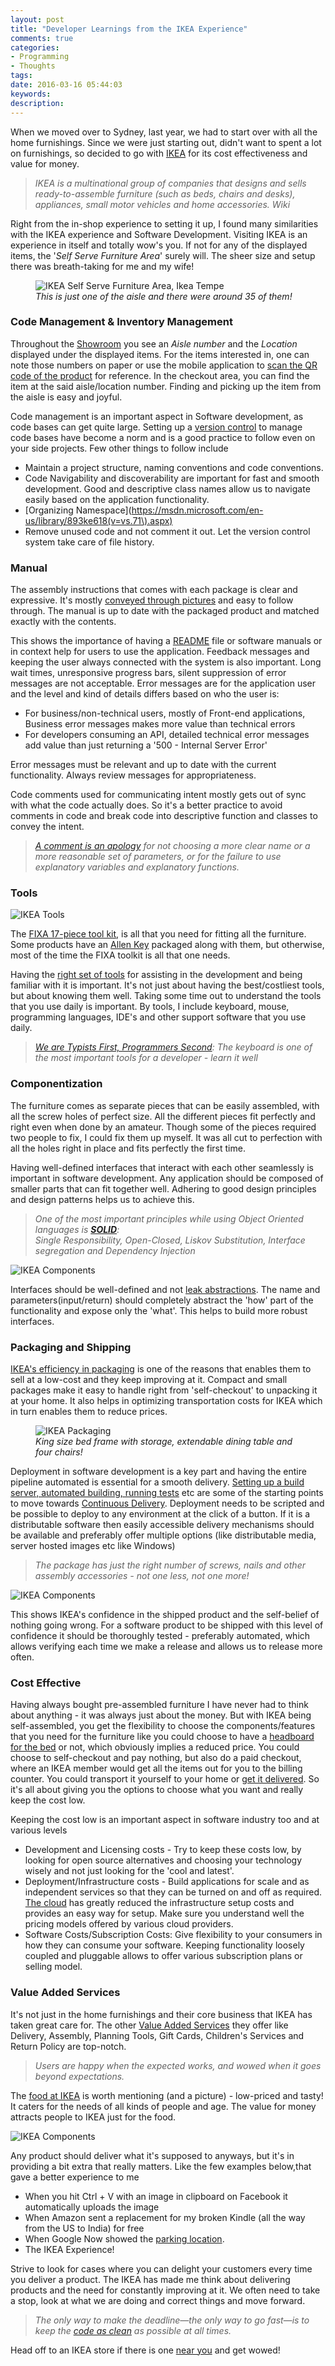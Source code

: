```yaml
---
layout: post
title: "Developer Learnings from the IKEA Experience"
comments: true
categories: 
- Programming
- Thoughts
tags: 
date: 2016-03-16 05:44:03 
keywords: 
description: 
---
```


When we moved over to Sydney, last year, we had to start over with all the home furnishings. Since we were just starting out, didn't want to spent a lot on furnishings, so decided to go with [IKEA](http://www.ikea.com/au/en/?cid=au|ps|branded|brand|google|ikea_australia) for its cost effectiveness and value for money. 

> *IKEA is a multinational group of companies that designs and sells ready-to-assemble furniture (such as beds, chairs and desks), appliances, small motor vehicles and home accessories. <span class="right">Wiki</span>*

Right from the in-shop experience to setting it up, I found many similarities with the IKEA experience and Software Development. Visiting IKEA is an experience in itself and totally wow's you. If not for any of the displayed items, the '*Self Serve Furniture Area*' surely will. The sheer size and setup there was breath-taking for me and my wife!

<figure>
    <img alt="IKEA Self Serve Furniture Area, Ikea Tempe" src="/images/ikea_self_serve_furniture_area.jpg" />
    <figcaption><em>This is just one of the aisle and there were around 35 of them!</em></figcaption>
</figure>

### Code Management & Inventory Management ###

Throughout the [Showroom](https://shoutsfromtheabyss.files.wordpress.com/2013/06/ikea-map.jpg) you see an *Aisle number* and the *Location* displayed under the displayed items. For the items interested in, one can note those numbers on paper or use the mobile application to [scan the QR code of the product](http://www.ikea.com/ms/en_KR/customer-service/apps/mobile_app_14.html) for reference. In the checkout area, you can find the item at the said aisle/location number. Finding and picking up the item from the aisle is easy and joyful. 

Code management is an important aspect in Software development, as code bases can get quite large. Setting up a [version control](https://github.com/) to manage code bases have become a norm and is a good practice to follow even on your side projects. Few other things to follow include

- Maintain a project structure, naming conventions and code conventions. 
- Code Navigability and discoverability are important for fast and smooth development. Good and descriptive class names allow us to navigate easily based on the application functionality.
- [Organizing Namespace](https://msdn.microsoft.com/en-us/library/893ke618(v=vs.71\).aspx) 
- Remove unused code and not comment it out. Let the version control system take care of file history.

### Manual ###

The assembly instructions that comes with each package is clear and expressive. It's mostly [conveyed through pictures](http://www.ikea.com/au/en/assembly_instructions/malm-desk__AA-516949-7_pub.pdf) and easy to follow through. The manual is up to date with the packaged product and matched exactly with the contents. 

This shows the importance of having a [README](https://en.wikipedia.org/wiki/README) file or software manuals or in context help for users to use the application. Feedback messages and keeping the user always connected with the system is also important. Long wait times, unresponsive progress bars, silent suppression of error messages are not acceptable. Error messages are for the application user and the level and kind of details differs based on who the user is:

- For business/non-technical users, mostly of Front-end applications, Business error messages makes more value than technical errors
- For developers consuming an API, detailed technical error messages add value than just returning a '500 - Internal Server Error'

Error messages must be relevant and up to date with the current functionality. Always review messages for appropriateness.

Code comments used for communicating intent mostly gets out of sync with what the code actually does. So it's a better practice to avoid comments in code and break code into descriptive function and classes to convey the intent.

>*[A comment is an apology](http://butunclebob.com/ArticleS.TimOttinger.ApologizeIncode) for not choosing a more clear name or a more reasonable set of parameters, or for the failure to use explanatory variables and explanatory functions.*

### Tools ###

<img class="left" alt="IKEA Tools" src="/images/ikea_tools.jpg" />

The [FIXA 17-piece tool kit](http://www.ikea.com/us/en/catalog/products/00169254/), is all that you need for fitting all the furniture. Some products have an [Allen Key](https://en.wikipedia.org/wiki/Hex_key) packaged along with them, but otherwise, most of the time the FIXA toolkit is all that one needs.

Having the [right set of tools](http://www.rahulpnath.com/blog/tools-that-I-use/) for assisting in the development and being familiar with it is important.  It's not just about having the best/costliest tools, but about knowing them well. Taking some time out to understand the tools that you use daily is important. By tools, I include keyboard, mouse, programming languages, IDE's and other support software that you use daily. 

<div style="clear: both;"></div>

> *[We are Typists First, Programmers Second](http://blog.codinghorror.com/we-are-typists-first-programmers-second/): The keyboard is one of the most important tools for a developer - learn it well*

### Componentization ###

The furniture comes as separate pieces that can be easily assembled, with all the screw holes of perfect size. All the different pieces fit perfectly and right even when done by an amateur. Though some of the pieces required two people to fix, I could fix them up myself. It was all cut to perfection with all the holes right in place and fits perfectly the first time.

Having well-defined interfaces that interact with each other seamlessly is important in software development. Any application should be composed of smaller parts that can fit together well. Adhering to good design principles and design patterns helps us to achieve this. 

> *One of the most important principles while using Object Oriented  languages is **[SOLID](http://butunclebob.com/ArticleS.UncleBob.PrinciplesOfOod)**:     
  Single Responsibility, Open-Closed, Liskov Substitution, Interface segregation and Dependency Injection*

<img class="center" alt="IKEA Components" src="/images/ikea_components.jpg" />

Interfaces should be well-defined and not [leak abstractions](https://en.wikipedia.org/wiki/Leaky_abstraction). The name and parameters(input/return) should completely abstract the 'how' part of the functionality and expose only the 'what'. This helps to build more robust interfaces.

### Packaging and Shipping ###

[IKEA's efficiency in packaging](http://www.wsj.com/articles/ikea-cant-stop-obsessing-about-its-packaging-1434533401) is one of the reasons that enables them to sell at a low-cost and they keep improving at it. Compact and small packages make it easy to handle right from 'self-checkout' to unpacking it at your home. It also helps in optimizing transportation costs for IKEA which in turn enables them to reduce prices. 

<figure>
    <img alt="IKEA Packaging" src="/images/ikea_packed.jpg"></img>
    <figcaption><em>King size bed frame with storage, extendable dining table and four chairs!</em></figcaption>
</figure>      

Deployment in software development is a key part and having the entire pipeline automated is essential for a smooth delivery. [Setting up a build server, automated building, running tests](http://www.rahulpnath.com/blog/automated-clickonce-deployment-of-a-wpf-application-using-appveyor/) etc are some of the starting points to move towards [Continuous Delivery](http://martinfowler.com/bliki/ContinuousDelivery.html). Deployment needs to be scripted and be possible to deploy to any environment at the click of a button. If it is a distributable software then easily accessible delivery mechanisms should be available and preferably offer multiple options (like distributable media, server hosted images etc like Windows)

> *The package has just the right number of screws, nails and other assembly accessories - not one less, not one more!*

<img class="center" alt="IKEA Components" src="/images/ikea_assembly_accessories.jpg" />

This shows IKEA's confidence in the shipped product and the self-belief of nothing going wrong. For a software product to be shipped with this level of confidence it should be thoroughly tested - preferably automated, which allows verifying each time we make a release and allows us to release more often.

### Cost Effective ###
Having always bought pre-assembled furniture I have never had to think about anything - it was always just about the money. But with IKEA being self-assembled, you get the flexibility to choose the components/features that you need for the furniture like you could choose to have a [headboard for the bed](http://www.ikea.com/au/en/catalog/products/20228714/) or not, which obviously implies a reduced price. You could choose to self-checkout and pay nothing, but also do a paid checkout, where an IKEA member would get all the items out for you to the billing counter. You could transport it yourself to your home or [get it delivered](http://www.ikea.com/ms/en_AU/customer_service/ikea_services/home_delivery.html). So it's all about giving you the options to choose what you want and really keep the cost low. 

Keeping the cost low is an important aspect in software industry too and at various levels    

- Development and Licensing  costs - Try to keep these costs low, by looking for open source alternatives and choosing your technology wisely and not just looking for the 'cool and latest'.
- Deployment/Infrastructure costs - Build applications for scale and as independent services so that they can be  turned on and off  as required. [The cloud](https://azure.microsoft.com/en-us/) has greatly reduced the infrastructure setup costs and provides an easy way for setup. Make sure you understand well the pricing models offered by various cloud providers.
- Software Costs/Subscription Costs: Give flexibility to your consumers in how they can consume your software. Keeping functionality loosely coupled and pluggable allows to offer various subscription plans or selling model.

### Value Added Services ###

It's not just in the home furnishings and their core business that IKEA has taken great care for. The other [Value Added Services](http://www.ikea.com/ms/en_SG/service-offer/) they offer like Delivery, Assembly, Planning Tools, Gift Cards, Children's Services and Return Policy are top-notch. 

> *Users are happy when the expected works, and wowed when it goes beyond expectations.*

The [food at IKEA](http://www.ikea.com/au/en/catalog/categories/departments/food/) is worth mentioning (and a picture) - low-priced and tasty! It caters for the needs of all kinds of people and age. The value for money attracts people to IKEA just for the food. 

<img alt="IKEA Components" src="/images/ikea_food.jpg" />

Any product should deliver what it's supposed to anyways, but it's in providing a bit extra that really matters. Like the few examples below,that gave a better experience to me

- When you hit Ctrl + V with an image in clipboard on Facebook it automatically uploads the image
- When Amazon sent a replacement for my broken Kindle (all the way from the US to India) for free 
- When Google Now showed the [parking location](https://support.google.com/websearch/answer/6015842?hl=en).
- The IKEA Experience!

Strive to look for cases where you can delight your customers every time you deliver a product. The IKEA has made me think about delivering products and the need for constantly improving at it. We often need to take a stop, look at what we are doing and correct things and move forward.

> *The only way to make the deadline—the only way to go fast—is to keep the [code as clean](http://www.amazon.com/gp/product/0132350882/ref=as_li_tl?ie=UTF8&camp=1789&creative=390957&creativeASIN=0132350882&linkCode=as2&tag=rahulpnath-20&linkId=CVCVZFAR5SBYVMJW) as possible at all times.*


Head off to an IKEA store if there is one [near you](http://www.ikea.com/) and get wowed!
